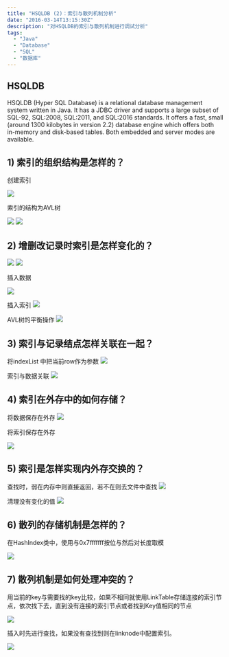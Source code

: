 ```yaml
---
title: "HSQLDB (2)：索引与散列机制分析"
date: "2016-03-14T13:15:30Z"
description: "对HSQLDB的索引与散列机制进行调试分析"
tags:
  - "Java"
  - "Database"
  - "SQL"
  - "数据库"
---
```


## HSQLDB
HSQLDB (Hyper SQL Database) is a relational database management system written in Java. It has a JDBC driver and supports a large subset of SQL-92, SQL:2008, SQL:2011, and SQL:2016 standards. It offers a fast, small (around 1300 kilobytes in version 2.2) database engine which offers both in-memory and disk-based tables. Both embedded and server modes are available.


## 1)	索引的组织结构是怎样的？

创建索引
 
![](img/1.png)

索引的结构为AVL树
 
![](img/2.png)
![](img/3.png)


## 2)	增删改记录时索引是怎样变化的？

![](img/4.png)
![](img/5.png)

插入数据
 
![](img/6.png)

插入索引
![](img/7.png)

AVL树的平衡操作
![](img/8.png)

## 3)	索引与记录结点怎样关联在一起？

将indexList 中把当前row作为参数
 ![](img/9.png)

索引与数据关联
 ![](img/10.png)

## 4)	索引在外存中的如何存储？

将数据保存在外存
 ![](img/11.png)

将索引保存在外存
 
![](img/12.png)


## 5)	索引是怎样实现内外存交换的？

查找时，弱在内存中则直接返回，若不在则去文件中查找
 ![](img/13.png)

清理没有变化的值
 ![](img/14.png)

## 6)	散列的存储机制是怎样的？

在HashIndex类中，使用与0x7fffffff按位与然后对长度取模

![](img/15.png) 

## 7)	散列机制是如何处理冲突的？

用当前的key与需要找的key比较，如果不相同就使用LinkTable存储连接的索引节点，依次找下去，直到没有连接的索引节点或者找到Key值相同的节点
 
![](img/16.png)


插入时先进行查找，如果没有查找到则在linknode中配置索引。
 
![](img/17.png)
